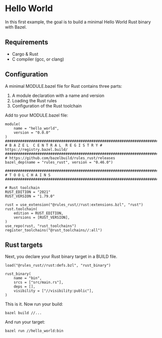 
# Hello World 

In this first example, the goal is to build a minimal Hello World Rust binary with Bazel.

## Requirements

* Cargo & Rust
* C compiler (gcc, or clang)

## Configuration 

A minimal MODULE.bazel file for Rust contains three parts:

1) A module declaration with a name and version
2) Loading the Rust rules
3) Configuration of the Rust toolchain

Add to your MODULE.bazel file:

```Starlark
module(
    name = "hello_world",
    version = "0.0.0"
)
###############################################################################
# B A Z E L  C E N T R A L  R E G I S T R Y # https://registry.bazel.build/
###############################################################################
# https://github.com/bazelbuild/rules_rust/releases
bazel_dep(name = "rules_rust", version = "0.46.0")

###############################################################################
# T O O L C H A I N S
###############################################################################

# Rust toolchain
RUST_EDITION = "2021"
RUST_VERSION = "1.79.0"

rust = use_extension("@rules_rust//rust:extensions.bzl", "rust")
rust.toolchain(
    edition = RUST_EDITION,
    versions = [RUST_VERSION],
)
use_repo(rust, "rust_toolchains")
register_toolchains("@rust_toolchains//:all")
```

## Rust targets

Next, you declare your Rust binary target in a BUILD file.

```Starlark
load("@rules_rust//rust:defs.bzl", "rust_binary")

rust_binary(
    name = "bin",
    srcs = ["src/main.rs"],
    deps = [],
    visibility = ["//visibility:public"],
)
```

This is it. Now run your build:

`bazel build //...`

And run your target:

`bazel run //hello_world:bin`

